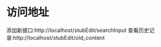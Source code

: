 

# 访问地址
添加新接口:http://localhost/stubEdit/searchInput
查看历史记录:http://localhost/stubEdit/old_content


